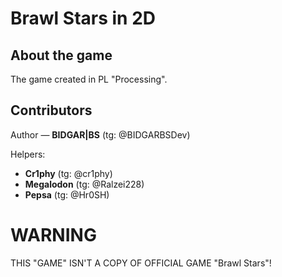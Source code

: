 # Brawl Stars in 2D
## About the game
The game created in PL "Processing".
## Contributors
Author —  **BIDGAR|BS** (tg: @BIDGARBSDev)

Helpers:
- **Cr1phy** (tg: @cr1phy)
- **Megalodon** (tg: @Ralzei228)
- **Pepsa** (tg: @Hr0SH)

# WARNING
THIS "GAME" ISN'T A COPY OF OFFICIAL GAME "Brawl Stars"!
